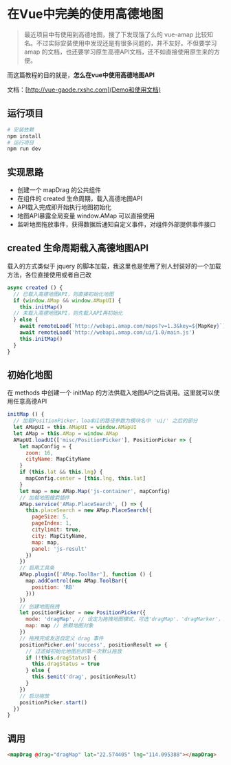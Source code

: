 # 在Vue中完美的使用高德地图

> 最近项目中有使用到高德地图，搜了下发现饿了么的 vue-amap 比较知名。不过实际安装使用中发现还是有很多问题的，并不友好。不但要学习 amap 的文档，也还要学习原生高德API文档，还不如直接使用原生来的方便。

而这篇教程的目的就是，**怎么在vue中使用高德地图API**

文档：[http://vue-gaode.rxshc.com](Demo和使用文档)

## 运行项目
``` s
# 安装依赖
npm install
# 运行项目
npm run dev
```

## 实现思路

* 创建一个 mapDrag 的公共组件
* 在组件的 created 生命周期，载入高德地图API
* API载入完成即开始执行地图初始化
* 地图API暴露全局变量 window.AMap 可以直接使用
* 监听地图拖放事件，获得数据后通知自定义事件，对组件外部提供事件接口

## created 生命周期载入高德地图API

载入的方式类似于 jquery 的脚本加载，我这里也是使用了别人封装好的一个加载方法，各位直接使用或者自己改

``` javascript
async created () {
  // 已载入高德地图API，则直接初始化地图
  if (window.AMap && window.AMapUI) {
    this.initMap()
  // 未载入高德地图API，则先载入API再初始化
  } else {
    await remoteLoad(`http://webapi.amap.com/maps?v=1.3&key=${MapKey}`)
    await remoteLoad('http://webapi.amap.com/ui/1.0/main.js')
    this.initMap()
  }
}
```
## 初始化地图
在 methods 中创建一个 initMap 的方法供载入地图API之后调用。这里就可以使用任意高德API
``` javascript
initMap () {
  // 加载PositionPicker，loadUI的路径参数为模块名中 'ui/' 之后的部分
  let AMapUI = this.AMapUI = window.AMapUI
  let AMap = this.AMap = window.AMap
  AMapUI.loadUI(['misc/PositionPicker'], PositionPicker => {
    let mapConfig = {
      zoom: 16,
      cityName: MapCityName
    }
    if (this.lat && this.lng) {
      mapConfig.center = [this.lng, this.lat]
    }
    let map = new AMap.Map('js-container', mapConfig)
    // 加载地图搜索插件
    AMap.service('AMap.PlaceSearch', () => {
      this.placeSearch = new AMap.PlaceSearch({
        pageSize: 5,
        pageIndex: 1,
        citylimit: true,
        city: MapCityName,
        map: map,
        panel: 'js-result'
      })
    })
    // 启用工具条
    AMap.plugin(['AMap.ToolBar'], function () {
      map.addControl(new AMap.ToolBar({
        position: 'RB'
      }))
    })
    // 创建地图拖拽
    let positionPicker = new PositionPicker({
      mode: 'dragMap', // 设定为拖拽地图模式，可选'dragMap'、'dragMarker'，默认为'dragMap'
      map: map // 依赖地图对象
    })
    // 拖拽完成发送自定义 drag 事件
    positionPicker.on('success', positionResult => {
      // 过滤掉初始化地图后的第一次默认拖放
      if (!this.dragStatus) {
        this.dragStatus = true
      } else {
        this.$emit('drag', positionResult)
      }
    })
    // 启动拖放
    positionPicker.start()
  })
}
```

## 调用
``` html
<mapDrag @drag="dragMap" lat="22.574405" lng="114.095388"></mapDrag>
```